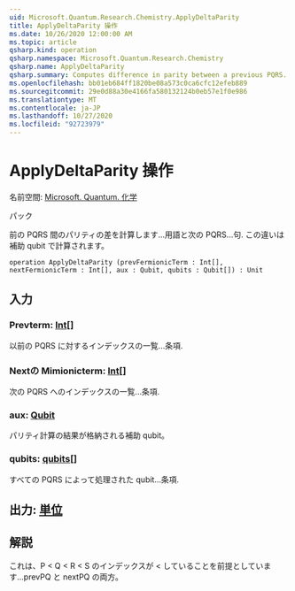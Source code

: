 ```yaml
---
uid: Microsoft.Quantum.Research.Chemistry.ApplyDeltaParity
title: ApplyDeltaParity 操作
ms.date: 10/26/2020 12:00:00 AM
ms.topic: article
qsharp.kind: operation
qsharp.namespace: Microsoft.Quantum.Research.Chemistry
qsharp.name: ApplyDeltaParity
qsharp.summary: Computes difference in parity between a previous PQRS... terms and the next PQRS... term. This difference is computed on a auxiliary qubit.
ms.openlocfilehash: bb01eb684ff1820be08a573c0ca6cfc12efeb889
ms.sourcegitcommit: 29e0d88a30e4166fa580132124b0eb57e1f0e986
ms.translationtype: MT
ms.contentlocale: ja-JP
ms.lasthandoff: 10/27/2020
ms.locfileid: "92723979"
---
```

# <a name="applydeltaparity-operation"></a>ApplyDeltaParity 操作

名前空間: [Microsoft. Quantum. 化学](xref:Microsoft.Quantum.Research.Chemistry)

パック [](https://nuget.org/packages/)


前の PQRS 間のパリティの差を計算します...用語と次の PQRS...句. この違いは補助 qubit で計算されます。

```qsharp
operation ApplyDeltaParity (prevFermionicTerm : Int[], nextFermionicTerm : Int[], aux : Qubit, qubits : Qubit[]) : Unit
```


## <a name="input"></a>入力

### <a name="prevfermionicterm--int"></a>Prevterm: [Int](xref:microsoft.quantum.lang-ref.int)[]

以前の PQRS に対するインデックスの一覧...条項.


### <a name="nextfermionicterm--int"></a>Nextの Mimionicterm: [Int](xref:microsoft.quantum.lang-ref.int)[]

次の PQRS へのインデックスの一覧...条項.


### <a name="aux--qubit"></a>aux: [Qubit](xref:microsoft.quantum.lang-ref.qubit)

パリティ計算の結果が格納される補助 qubit。


### <a name="qubits--qubit"></a>qubits: [qubits](xref:microsoft.quantum.lang-ref.qubit)[]

すべての PQRS によって処理された qubit...条項.



## <a name="output--unit"></a>出力: [単位](xref:microsoft.quantum.lang-ref.unit)



## <a name="remarks"></a>解説

これは、P < Q < R < S のインデックスが < していることを前提としています...prevPQ と nextPQ の両方。
